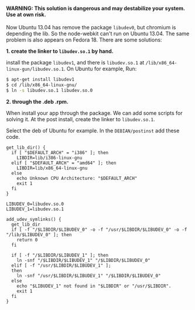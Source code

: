 #### WARNING: This solution is dangerous and may destabilize your system. Use at own risk.

Now Ubuntu 13.04 has remove the package `libudev0`, but chromium is depending the lib. So the node-webkit can't run on Ubuntu 13.04. The same problem is also appears on Fedora 18. There are some solutions:

**1. create the linker to `libudev.so.1` by hand.**

install the package `libudev1`, and there is `libudev.so.1` at `/lib/x86_64-linux-gun/libudev.so.1`. On Ubuntu for example, Run:

````bash
$ apt-get install libudev1
$ cd /lib/x86_64-linux-gnu/
$ ln -s libudev.so.1 libudev.so.0
````

**2. through the .deb .rpm.**

When install your app through the package. We can add some scripts for solving it. At the post install, create the linker to `libudev.so.1`.  

Select the deb of Ubuntu for example. In the `DEBIAN/postinst` add these code. 

````shell
get_lib_dir() {
  if [ "$DEFAULT_ARCH" = "i386" ]; then
    LIBDIR=lib/i386-linux-gnu
  elif [ "$DEFAULT_ARCH" = "amd64" ]; then
    LIBDIR=lib/x86_64-linux-gnu
  else
    echo Unknown CPU Architecture: "$DEFAULT_ARCH"
    exit 1
  fi
}

LIBUDEV_0=libudev.so.0
LIBUDEV_1=libudev.so.1

add_udev_symlinks() {
  get_lib_dir
  if [ -f "/$LIBDIR/$LIBUDEV_0" -o -f "/usr/$LIBDIR/$LIBUDEV_0" -o -f "/lib/$LIBUDEV_0" ]; then
    return 0
  fi

  if [ -f "/$LIBDIR/$LIBUDEV_1" ]; then
    ln -snf "/$LIBDIR/$LIBUDEV_1" "/$LIBDIR/$LIBUDEV_0"
  elif [ -f "/usr/$LIBDIR/$LIBUDEV_1" ];
  then
    ln -snf "/usr/$LIBDIR/$LIBUDEV_1" "/$LIBDIR/$LIBUDEV_0"
  else
    echo "$LIBUDEV_1" not found in "$LIBDIR" or "/usr/$LIBDIR".
    exit 1
  fi
}

````